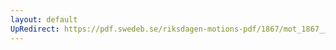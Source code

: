 ```yaml
---
layout: default
UpRedirect: https://pdf.swedeb.se/riksdagen-motions-pdf/1867/mot_1867__fk__00081/mot_1867__fk__00081_002.pdf
---
```

